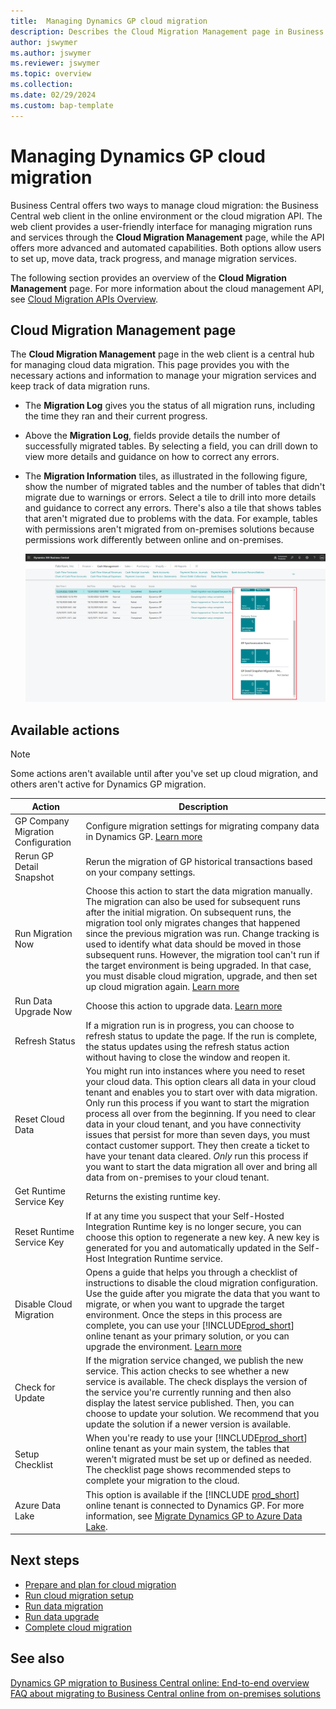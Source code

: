 ```yaml
---
title:  Managing Dynamics GP cloud migration
description: Describes the Cloud Migration Management page in Business Central for migrating from Dynamics GP.
author: jswymer 
ms.author: jswymer
ms.reviewer: jswymer
ms.topic: overview 
ms.collection: 
ms.date: 02/29/2024
ms.custom: bap-template
---
```


# Managing Dynamics GP cloud migration

Business Central offers two ways to manage cloud migration: the Business Central web client in the online environment or the cloud migration API. The web client provides a user-friendly interface for managing migration runs and services through the **Cloud Migration Management** page, while the API offers more advanced and automated capabilities. Both options allow users to set up, move data, track progress, and manage migration services.

The following section provides an overview of the **Cloud Migration Management** page. For more information about the cloud management API, see [Cloud Migration APIs Overview](cloudmigrationapi/cloud-migration-api-overview.md).

## Cloud Migration Management page

The **Cloud Migration Management** page in the web client is a central hub for managing cloud data migration. This page provides you with the necessary actions and information to manage your migration services and keep track of data migration runs.

- The **Migration Log** gives you the status of all migration runs, including the time they ran and their current progress. 
- Above the **Migration Log**, fields provide details the number of successfully migrated tables. By selecting a field, you can drill down to view more details and guidance on how to correct any errors.
- The **Migration Information** tiles, as illustrated in the following figure, show the number of migrated tables and the number of tables that didn't migrate due to warnings or errors. Select a tile to drill into more details and guidance to correct any errors. There's also a tile that shows tables that aren't migrated due to problems with the data. For example, tables with permissions aren't migrated from on-premises solutions because permissions work differently between online and on-premises.

   ![Shows the flow for cloud migration setup ](../developer/media/gp-migration-management.png)

## Available actions

> [!NOTE]
> Some actions aren't available until after you've set up cloud migration, and others aren't active for Dynamics GP migration. 

|Action   |Description|
|---------|---------|
|GP Company Migration Configuration|Configure migration settings for migrating company data in Dynamics GP. [Learn more](migrate-gp-configure-companies.md)|
|Rerun GP Detail Snapshot|Rerun the migration of GP historical transactions based on your company settings.|
|Run Migration Now    |Choose this action to start the data migration manually. The migration can also be used for subsequent runs after the initial migration. On subsequent runs, the migration tool only migrates changes that happened since the previous migration was run. Change tracking is used to identify what data should be moved in those subsequent runs. However, the migration tool can't run if the target environment is being upgraded. In that case, you must disable cloud migration, upgrade, and then set up cloud migration again. [Learn more](migrate-data-replication-run.md)|
|Run Data Upgrade Now|Choose this action to upgrade data. [Learn more](migration-data-upgrade.md)|
|Refresh Status      |If a migration run is in progress, you can choose to refresh status to update the page. If the run is complete, the status updates using the refresh status action without having to close the window and reopen it.|
|Reset Cloud Data   |You might run into instances where you need to reset your cloud data. This option clears all data in your cloud tenant and enables you to start over with data migration. Only run this process if you want to start the migration process all over from the beginning. If you need to clear data in your cloud tenant, and you have connectivity issues that persist for more than seven days, you must contact customer support. They then create a ticket to have your tenant data cleared. *Only* run this process if you want to start the data migration all over and bring all data from on-premises to your cloud tenant.|
|Get Runtime Service Key |Returns the existing runtime key.|
|Reset Runtime Service Key |If at any time you suspect that your Self-Hosted Integration Runtime key is no longer secure, you can choose this option to regenerate a new key. A new key is generated for you and automatically updated in the Self-Host Integration Runtime service.| 
|Disable Cloud Migration    |Opens a guide that helps you through a checklist of instructions to disable the cloud migration configuration. Use the guide after you migrate the data that you want to migrate, or when you want to upgrade the target environment. Once the steps in this process are complete, you can use your [!INCLUDE[prod_short](../developer/includes/prod_short.md)] online tenant as your primary solution, or you can upgrade the environment. [Learn more](migration-finish.md)|
|Check for Update           |If the migration service changed, we publish the new service. This action checks to see whether a new service is available. The check displays the version of the service you're currently running and then also display the latest service published. Then, you can choose to update your solution. We recommend that you update the solution if a newer version is available.|
|Setup Checklist      |When you're ready to use your [!INCLUDE[prod_short](../developer/includes/prod_short.md)] online tenant as your main system, the tables that weren't migrated must be set up or defined as needed. The checklist page shows recommended steps to complete your migration to the cloud.|
|Azure Data Lake|This option is available if the [!INCLUDE [prod_short](../developer/includes/prod_short.md)] online tenant is connected to Dynamics GP. For more information, see [Migrate Dynamics GP to Azure Data Lake](cloud-migration-azure-data-lake-gp.md).|

## Next steps

- [Prepare and plan for cloud migration](cloud-migration-plan-prepare.md)
- [Run cloud migration setup](migration-setup-gp.md)
- [Run data migration](migration-data-replication.md)
- [Run data upgrade](migration-data-upgrade-gp.md)
- [Complete cloud migration](migration-finish-gp.md)  

## See also

[Dynamics GP migration to Business Central online: End-to-end overview](migrate-gp-overview.md)  
[FAQ about migrating to Business Central online from on-premises solutions](faq-migrate-data.md)  
